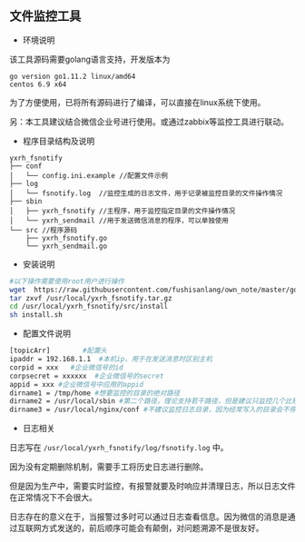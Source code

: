 ## 文件监控工具

* 环境说明

该工具源码需要golang语言支持，开发版本为
```
go version go1.11.2 linux/amd64
centos 6.9 x64
```

为了方便使用，已将所有源码进行了编译，可以直接在linux系统下使用。

另：本工具建议结合微信企业号进行使用。或通过zabbix等监控工具进行联动。

* 程序目录结构及说明

```shell
yxrh_fsnotify
├── conf
│   └── config.ini.example //配置文件示例
├── log
│   └── fsnotify.log  //监控生成的日志文件，用于记录被监控目录的文件操作情况
├── sbin
│   ├── yxrh_fsnotify //主程序，用于监控指定目录的文件操作情况
│   └── yxrh_sendmail //用于发送微信消息的程序，可以单独使用
└── src //程序源码
    ├── yxrh_fsnotify.go
    └── yxrh_sendmail.go
```

* 安装说明

```bash
#以下操作需要使用root用户进行操作
wget  https://raw.githubusercontent.com/fushisanlang/own_note/master/go/yxrh_fsnotify/yxrh_fsnotify.tar.gz -O /usr/local/yxrh_fsnotify.tar.gz
tar zxvf /usr/local/yxrh_fsnotify.tar.gz
cd /usr/local/yxrh_fsnotify/src/install
sh install.sh
```

* 配置文件说明

```bash
[topicArr]        #配置头
ipaddr = 192.168.1.1  #本机ip，用于在发送消息时区别主机
corpid = xxx   #企业微信号的id
corpsecret = xxxxxx  #企业微信号的secret
appid = xxx #企业微信号中应用的appid
dirname1 = /tmp/home #想要监控的目录的绝对路径
dirname2 = /usr/local/sbin #第二个路径，理论支持若干路径，但是建议只监控几个比较外层的目录
dirname3 = /usr/local/nginx/conf #不建议监控日志目录，因为经常写入的目录会不停的发送报警
```

* 日志相关

日志写在 `/usr/local/yxrh_fsnotify/log/fsnotify.log` 中。

因为没有定期删除机制，需要手工将历史日志进行删除。

但是因为生产中，需要实时监控，有报警就要及时响应并清理日志，所以日志文件在正常情况下不会很大。

日志存在的意义在于，当报警过多时可以通过日志查看信息。因为微信的消息是通过互联网方式发送的，前后顺序可能会有颠倒，对问题溯源不是很友好。

